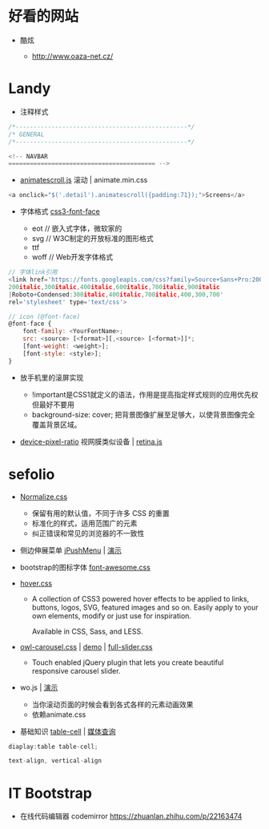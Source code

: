 # 好看的网站

- 酷炫

  - <http://www.oaza-net.cz/>

# Landy

- 注释样式

```javascript
/*------------------------------------------------*/
/* GENERAL
/*------------------------------------------------*/

<!-- NAVBAR
========================================= -->
```

- [animatescroll.js](http://plugins.compzets.com/animatescroll/#) 滚动 | animate.min.css

```javascript
<a onclick="$('.detail').animatescroll({padding:71});">Screens</a>
```

- 字体格式 [css3-font-face](http://www.w3cplus.com/content/css3-font-face)

  - eot // 嵌入式字体，微软家的
  - svg // W3C制定的开放标准的图形格式
  - ttf
  - woff // Web开发字体格式

```javascript
// 字体link引用
<link href='https://fonts.googleapis.com/css?family=Source+Sans+Pro:200,300,400,600,700,900,
200italic,300italic,400italic,600italic,700italic,900italic
|Roboto+Condensed:300italic,400italic,700italic,400,300,700'
rel='stylesheet' type='text/css'>

// icon (@font-face)
@font-face {
    font-family: <YourFontName>;
    src: <source> [<format>][,<source> [<format>]]*;
    [font-weight: <weight>];
    [font-style: <style>];
}
```

- 放手机里的滚屏实现

  - !important是CSS1就定义的语法，作用是提高指定样式规则的应用优先权 但最好不要用
  - background-size: cover; 把背景图像扩展至足够大，以使背景图像完全覆盖背景区域。

- [device-pixel-ratio](http://www.zhangxinxu.com/wordpress/2012/08/window-devicepixelratio/) 视网膜类似设备 | [retina.js](https://www.gitbook.com/book/luo0412/white/edit#)

# sefolio

- [Normalize.css](https://github.com/necolas/normalize.css/blob/master/normalize.css)

  - 保留有用的默认值，不同于许多 CSS 的重置
  - 标准化的样式，适用范围广的元素
  - 纠正错误和常见的浏览器的不一致性

- 侧边伸展菜单 [jPushMenu](https://github.com/takien/jPushMenu) | [演示](http://takien.github.io/jPushMenu/#)

- bootstrap的图标字体 [font-awesome.css](http://www.bootcss.com/p/font-awesome/#icons-web-app)

- [hover.css](https://github.com/IanLunn/Hover)

  - A collection of CSS3 powered hover effects to be applied to links, buttons, logos, SVG, featured images and so on. Easily apply to your own elements, modify or just use for inspiration.

    Available in CSS, Sass, and LESS.

- [owl-carousel.css](https://github.com/OwlFonk/OwlCarousel) | [demo](http://owlgraphic.com/owlcarousel/) | [full-slider.css](https://www.gitbook.com/book/luo0412/white/edit#)

  - Touch enabled jQuery plugin that lets you create beautiful responsive carousel slider.

- wo.js | [演示](http://www.dowebok.com/demo/131/)

  - 当你滚动页面的时候会看到各式各样的元素动画效果
  - 依赖animate.css

- 基础知识 [table-cell](http://www.w3school.com.cn/jsref/prop_style_display.asp) | [媒体查询](http://www.runoob.com/cssref/css3-pr-mediaquery.html)

```javascript
diaplay:table table-cell;

text-align, vertical-align
```

# IT Bootstrap

- 在线代码编辑器 codemirror <https://zhuanlan.zhihu.com/p/22163474>

